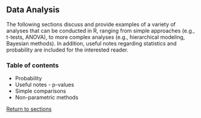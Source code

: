 ## Data Analysis

The following sections discuss and provide examples of a variety of analyses that can be conducted in R, ranging from simple approaches (e.g., t-tests, ANOVA), to more complex analyses (e.g., hierarchical modeling, Bayesian methods). In addition, useful notes regarding statistics and probability are included for the interested reader.

### Table of contents

* Probability
* Useful notes - p-values
* Simple comparisons
* Non-parametric methods

[Return to sections](C00_P002_Chapters.md)
